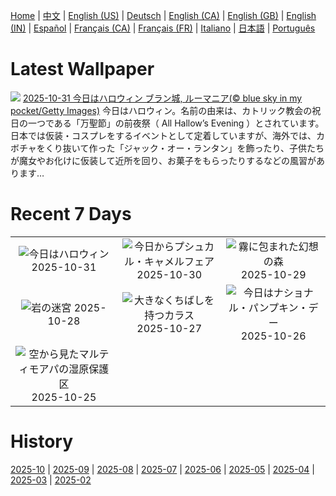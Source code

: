 [Home](../README.md) | [中文](zh-CN.md) | [English (US)](en-US.md) | [Deutsch](de-DE.md) | [English (CA)](en-CA.md) | [English (GB)](en-GB.md) | [English (IN)](en-IN.md) | [Español](es-ES.md) | [Français (CA)](fr-CA.md) | [Français (FR)](fr-FR.md) | [Italiano](it-IT.md) | [日本語](ja-JP.md) | [Português](pt-BR.md)

# Latest Wallpaper
![](https://www.bing.com/th?id=OHR.BranCastle_JA-JP1493249630_UHD.jpg)
[2025-10-31 今日はハロウィン ブラン城, ルーマニア(© blue sky in my pocket/Getty Images)](https://www.bing.com/th?id=OHR.BranCastle_JA-JP1493249630_UHD.jpg)
今日はハロウィン。名前の由来は、カトリック教会の祝日の一つである「万聖節」の前夜祭（ All Hallow’s Evening ）とされています。日本では仮装・コスプレをするイベントとして定着していますが、海外では、カボチャをくり抜いて作った「ジャック・オー・ランタン」を飾ったり、子供たちが魔女やお化けに仮装して近所を回り、お菓子をもらったりするなどの風習があります…

# Recent 7 Days
|  |  |  |
|:---:|:---:|:---:|
| ![](https://www.bing.com/th?id=OHR.BranCastle_JA-JP1493249630_400x240.jpg "今日はハロウィン") 2025-10-31 | ![](https://www.bing.com/th?id=OHR.PushkarFair_JA-JP5237549354_400x240.jpg "今日からプシュカル・キャメルフェア") 2025-10-30 | ![](https://www.bing.com/th?id=OHR.FanalForest_JA-JP5058622515_400x240.jpg "霧に包まれた幻想の森") 2025-10-29 |
| ![](https://www.bing.com/th?id=OHR.TepliceRocks_JA-JP4817805390_400x240.jpg "岩の迷宮") 2025-10-28 | ![](https://www.bing.com/th?id=OHR.AfricanRaven_JA-JP4581712736_400x240.jpg "大きなくちばしを持つカラス") 2025-10-27 | ![](https://www.bing.com/th?id=OHR.PumpkinFarm_JA-JP4335474767_400x240.jpg "今日はナショナル・パンプキン・デー") 2025-10-26 |
| ![](https://www.bing.com/th?id=OHR.MartimoaapaFinland_JA-JP4112991986_400x240.jpg "空から見たマルティモアパの湿原保護区") 2025-10-25 |  |  |

# History
[2025-10](../archives/wallpaper/ja-JP/w_2025_10.md) | [2025-09](../archives/wallpaper/ja-JP/w_2025_09.md) | [2025-08](../archives/wallpaper/ja-JP/w_2025_08.md) | [2025-07](../archives/wallpaper/ja-JP/w_2025_07.md) | [2025-06](../archives/wallpaper/ja-JP/w_2025_06.md) | [2025-05](../archives/wallpaper/ja-JP/w_2025_05.md) | [2025-04](../archives/wallpaper/ja-JP/w_2025_04.md) | [2025-03](../archives/wallpaper/ja-JP/w_2025_03.md) | [2025-02](../archives/wallpaper/ja-JP/w_2025_02.md)
